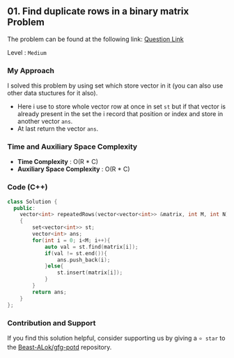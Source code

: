 ## 01. Find duplicate rows in a binary matrix Problem
The problem can be found at the following link: [Question Link](https://www.geeksforgeeks.org/problems/find-duplicate-rows-in-a-binary-matrix/1)

Level : `Medium`

### My Approach
I solved this problem by using set which store vector in it (you can also use other data stuctures for it also).

- Here i use to store whole vector row at once in set `st` but if that vector is already present in the set the i record that position or index and store in another vector `ans`.
- At last return the vector `ans`.

### Time and Auxiliary Space Complexity

- **Time Complexity** : O(R * C)
- **Auxiliary Space Complexity** : O(R * C)

### Code (C++)
```cpp
class Solution {
  public:
    vector<int> repeatedRows(vector<vector<int>> &matrix, int M, int N) 
    { 
        set<vector<int>> st;
        vector<int> ans;
        for(int i = 0; i<M; i++){
            auto val = st.find(matrix[i]);
            if(val != st.end()){
                ans.push_back(i);
            }else{
                st.insert(matrix[i]);
            }
        }
        return ans;
    }
};
```

### Contribution and Support

If you find this solution helpful, consider supporting us by giving a `⭐ star` to the [Beast-ALok/gfg-potd](https://github.com/Beast-ALok/gfg-potd) repository.